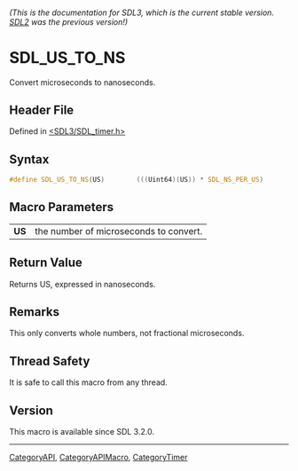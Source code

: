 ###### (This is the documentation for SDL3, which is the current stable version. [SDL2](https://wiki.libsdl.org/SDL2/) was the previous version!)
# SDL_US_TO_NS

Convert microseconds to nanoseconds.

## Header File

Defined in [<SDL3/SDL_timer.h>](https://github.com/libsdl-org/SDL/blob/main/include/SDL3/SDL_timer.h)

## Syntax

```c
#define SDL_US_TO_NS(US)        (((Uint64)(US)) * SDL_NS_PER_US)
```

## Macro Parameters

|        |                                        |
| ------ | -------------------------------------- |
| **US** | the number of microseconds to convert. |

## Return Value

Returns US, expressed in nanoseconds.

## Remarks

This only converts whole numbers, not fractional microseconds.

## Thread Safety

It is safe to call this macro from any thread.

## Version

This macro is available since SDL 3.2.0.

----
[CategoryAPI](CategoryAPI), [CategoryAPIMacro](CategoryAPIMacro), [CategoryTimer](CategoryTimer)

